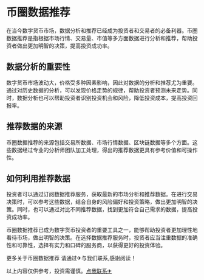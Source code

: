 # 币圈数据推荐

在当今数字货币市场，数据分析和推荐已经成为投资者和交易者的必备利器。币圈数据推荐是指根据市场行情、交易量、市值等多方面数据进行分析和推荐，帮助投资者做出更加明智的决策，提高投资成功率。

## 数据分析的重要性

数字货币市场波动大，价格受多种因素影响，因此对数据的分析和推荐尤为重要。通过对历史数据的分析，可以发现价格走势的规律，帮助投资者预测未来走势。同时，数据分析也可以帮助投资者识别投资机会和风险，降低投资成本，提高投资回报率。

## 推荐数据的来源

币圈数据推荐的来源包括交易所数据、市场行情数据、区块链数据等多个方面。这些数据经过专业的分析师团队加工处理，得出的推荐数据更具有参考价值和可操作性。

## 如何利用推荐数据

投资者可以通过订阅数据推荐服务，获取最新的市场分析和推荐数据。在进行交易决策时，可以参考这些数据，结合自身的风险偏好和投资策略，做出更加明智的决策。同时，也可以通过对比不同推荐数据，找到更加符合自己需求的数据，提高投资成功率。

币圈数据推荐已成为数字货币投资者的重要工具之一，能够帮助投资者更加理性地看待市场，做出明智的决策。在选择数据推荐服务时，投资者应当注重数据的准确性和可靠性，选择有实力和口碑的服务商，以获得更好的投资体验。

更多关于币圈数据推荐 请通过✈与我们联系,感谢阅读！

以上内容仅供参考，投资需谨慎。[点我联系✈](https://ac.G208.com)